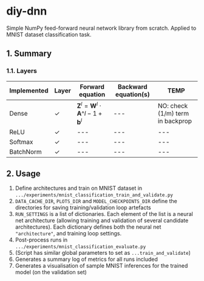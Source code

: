 # diy-dnn
Simple NumPy feed-forward neural network library from scratch. Applied to MNIST dataset classification task.

## 1. Summary

### 1.1. Layers

| Implemented | Layer | Forward equation | Backward equation(s) | TEMP | 
| --- | --- | --- | --- | --- |
| Dense | ✓ | $\mathbf{Z}^l = \mathbf{W}^l \cdot \mathbf{A}\^{l-1} + \mathbf{b}^l$ | --- | NO: check (1/m) term in backprop |
| ReLU | ✓ | --- | --- | --- |
| Softmax | ✓ | --- | --- | --- |
| BatchNorm | ✓ | --- | --- | --- |

## 2. Usage
1. Define architectures and train on MNIST dataset in `.../experiments/mnist_classification_train_and_validate.py`
  1. `DATA_CACHE_DIR`, `PLOTS_DIR` and `MODEL_CHECKPOINTS_DIR` define the directories for saving training/validation loop artefacts
  2. `RUN_SETTINGS` is a list of dictionaries. Each element of the list is a neural net architecture (allowing training and validation of several candidate architectures). Each dictionary defines both the neural net `"architecture"`, and training loop settings.
2. Post-process runs in `.../experiments/mnist_classification_evaluate.py`
  1. (Script has similar global parameters to set as `...train_and_validate`)
  2. Generates a summary log of metrics for all runs included
  3. Generates a visualisation of sample MNIST inferences for the trained model (on the validation set)
